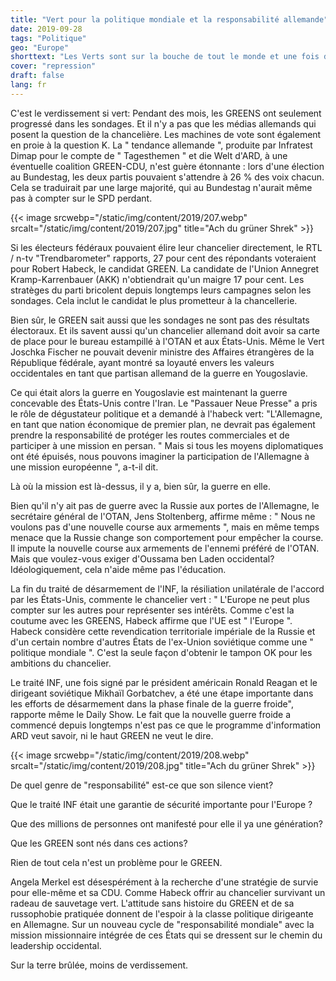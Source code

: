 ```yaml
---
title: "Vert pour la politique mondiale et la responsabilité allemande"
date: 2019-09-28
tags: "Politique"
geo: "Europe"
shorttext: "Les Verts sont sur la bouche de tout le monde et une fois de plus vous ne remarquez pas les gens à l'écoute, mais décider en fonction de la situation quotidienne, ou Rezo Video."
cover: "repression"
draft: false
lang: fr
---
```


C'est le verdissement si vert: Pendant des mois, les GREENS ont seulement progressé dans les sondages. Et il n'y a pas que les médias allemands qui posent la question de la chancelière. Les machines de vote sont également en proie à la question K. La " tendance allemande ", produite par Infratest Dimap pour le compte de " Tagesthemen " et die Welt d'ARD, à une éventuelle coalition GREEN-CDU, n'est guère étonnante : lors d'une élection au Bundestag, les deux partis pouvaient s'attendre à 26 % des voix chacun. Cela se traduirait par une large majorité, qui au Bundestag n'aurait même pas à compter sur le SPD perdant.

{{< image srcwebp="/static/img/content/2019/207.webp" srcalt="/static/img/content/2019/207.jpg" title="Ach du grüner Shrek" >}}

Si les électeurs fédéraux pouvaient élire leur chancelier directement, le RTL / n-tv "Trendbarometer" rapports, 27 pour cent des répondants voteraient pour Robert Habeck, le candidat GREEN. La candidate de l'Union Annegret Kramp-Karrenbauer (AKK) n'obtiendrait qu'un maigre 17 pour cent. Les stratèges du parti bricolent depuis longtemps leurs campagnes selon les sondages. Cela inclut le candidat le plus prometteur à la chancellerie.

Bien sûr, le GREEN sait aussi que les sondages ne sont pas des résultats électoraux. Et ils savent aussi qu'un chancelier allemand doit avoir sa carte de place pour le bureau estampillé à l'OTAN et aux États-Unis. Même le Vert Joschka Fischer ne pouvait devenir ministre des Affaires étrangères de la République fédérale, ayant montré sa loyauté envers les valeurs occidentales en tant que partisan allemand de la guerre en Yougoslavie.

Ce qui était alors la guerre en Yougoslavie est maintenant la guerre concevable des États-Unis contre l'Iran. Le "Passauer Neue Presse" a pris le rôle de dégustateur politique et a demandé à l'habeck vert: "L'Allemagne, en tant que nation économique de premier plan, ne devrait pas également prendre la responsabilité de protéger les routes commerciales et de participer à une mission en persan. " Mais si tous les moyens diplomatiques ont été épuisés, nous pouvons imaginer la participation de l'Allemagne à une mission européenne ", a-t-il dit.

Là où la mission est là-dessus, il y a, bien sûr, la guerre en elle.

Bien qu'il n'y ait pas de guerre avec la Russie aux portes de l'Allemagne, le secrétaire général de l'OTAN, Jens Stoltenberg, affirme même : " Nous ne voulons pas d'une nouvelle course aux armements ", mais en même temps menace que la Russie change son comportement pour empêcher la course. Il impute la nouvelle course aux armements de l'ennemi préféré de l'OTAN. Mais que voulez-vous exiger d'Oussama ben Laden occidental? Idéologiquement, cela n'aide même pas l'éducation. 

La fin du traité de désarmement de l'INF, la résiliation unilatérale de l'accord par les États-Unis, commente le chancelier vert : " L'Europe ne peut plus compter sur les autres pour représenter ses intérêts. Comme c'est la coutume avec les GREENS, Habeck affirme que l'UE est " l'Europe ". Habeck considère cette revendication territoriale impériale de la Russie et d'un certain nombre d'autres États de l'ex-Union soviétique comme une " politique mondiale ". C'est la seule façon d'obtenir le tampon OK pour les ambitions du chancelier.

Le traité INF, une fois signé par le président américain Ronald Reagan et le dirigeant soviétique Mikhaïl Gorbatchev, a été une étape importante dans les efforts de désarmement dans la phase finale de la guerre froide", rapporte même le Daily Show. Le fait que la nouvelle guerre froide a commencé depuis longtemps n'est pas ce que le programme d'information ARD veut savoir, ni le haut GREEN ne veut le dire.

{{< image srcwebp="/static/img/content/2019/208.webp" srcalt="/static/img/content/2019/208.jpg" title="Ach du grüner Shrek" >}}

De quel genre de "responsabilité" est-ce que son silence vient?

Que le traité INF était une garantie de sécurité importante pour l'Europe ?

Que des millions de personnes ont manifesté pour elle il ya une génération?

Que les GREEN sont nés dans ces actions?

Rien de tout cela n'est un problème pour le GREEN.

Angela Merkel est désespérément à la recherche d'une stratégie de survie pour elle-même et sa CDU. Comme Habeck offrir au chancelier survivant un radeau de sauvetage vert. L'attitude sans histoire du GREEN et de sa russophobie pratiquée donnent de l'espoir à la classe politique dirigeante en Allemagne. Sur un nouveau cycle de "responsabilité mondiale" avec la mission missionnaire intégrée de ces États qui se dressent sur le chemin du leadership occidental.

Sur la terre brûlée, moins de verdissement.
